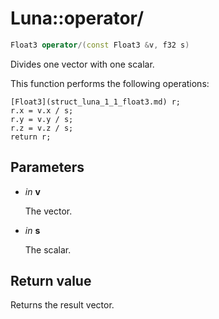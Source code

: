 # Luna::operator/

```c++
Float3 operator/(const Float3 &v, f32 s)
```

Divides one vector with one scalar. 

This function performs the following operations: 
```
[Float3](struct_luna_1_1_float3.md) r;
r.x = v.x / s;
r.y = v.y / s;
r.z = v.z / s;
return r;
```


## Parameters
* *in* **v**

    The vector. 

* *in* **s**

    The scalar. 

## Return value
Returns the result vector. 

